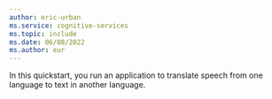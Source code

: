 ```yaml
---
author: eric-urban
ms.service: cognitive-services
ms.topic: include
ms.date: 06/08/2022
ms.author: eur
---
```


In this quickstart, you run an application to translate speech from one language to text in another language.
